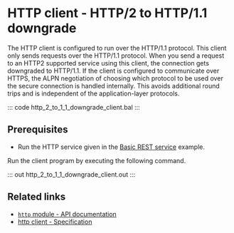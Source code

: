 # HTTP client - HTTP/2 to HTTP/1.1 downgrade

The HTTP client is configured to run over the HTTP/1.1 protocol. This client only sends requests over the HTTP/1.1 protocol. When you send a request to an HTTP2 supported service using this client, the connection gets downgraded to HTTP/1.1. If the client is configured to communicate over HTTPS, the ALPN negotiation of choosing which protocol to be used over the secure connection is handled internally. This avoids additional round trips and is independent of the application-layer protocols.  

::: code http_2_to_1_1_downgrade_client.bal :::

## Prerequisites
- Run the HTTP service given in the [Basic REST service](/learn/by-example/http-basic-rest-service/) example.

Run the client program by executing the following command.

::: out http_2_to_1_1_downgrade_client.out :::

## Related links
- [`http` module - API documentation](https://lib.ballerina.io/ballerina/http/latest/)
- [http client - Specification](https://ballerina.io/spec/http/#24-client)
